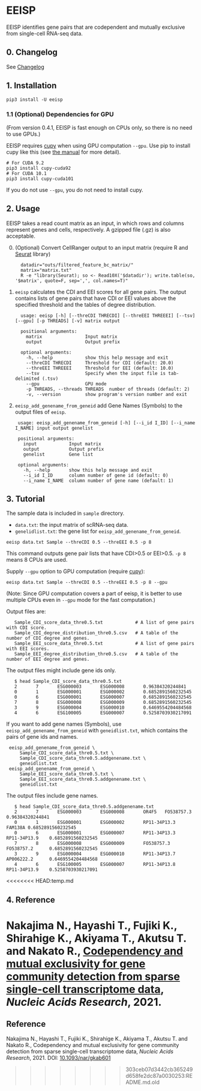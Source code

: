 # EEISP

EEISP identifies gene pairs that are codependent and mutually exclusive from single-cell RNA-seq data. 

## 0. Changelog

See [Changelog](https://github.com/rnakato/Churros/blob/master/ChangeLog.md)

## 1. Installation

    pip3 install -U eeisp

### 1.1 (Optional) Dependencies for GPU

(From version 0.4.1, EEISP is fast enough on CPUs only, so there is no need to use GPUs.)

EEISP requires [cupy](https://cupy.dev/) when using GPU computation `--gpu`. Use pip to install cupy like this (see [the manual](https://docs.cupy.dev/en/stable/install.html) for more detail).

    # For CUDA 9.2
    pip3 install cupy-cuda92
    # For CUDA 10.1
    pip3 install cupy-cuda101

If you do not use `--gpu`, you do not need to install cupy.

## 2. Usage

EEISP takes a read count matrix as an input, in which rows and columns represent genes and cells, respectively. A gzipped file (.gz) is also acceptable.

   0. (Optional) Convert CellRanger output to an input matrix (require R and [Seurat](https://satijalab.org/seurat/) library)
       ```
         datadir="outs/filtered_feature_bc_matrix/"
         matrix="matrix.txt"
         R -e "library(Seurat); so <- Read10X('$datadir'); write.table(so, '$matrix', quote=F, sep=',', col.names=T)"
       ```

   1.  `eeisp` calculates the CDI and EEI scores for all gene pairs. The output contains lists of gene pairs that have CDI or EEI values above the specified threshold and the tables of degree distribution.
       ```
         usage: eeisp [-h] [--threCDI THRECDI] [--threEEI THREEEI] [--tsv] [--gpu] [-p THREADS] [-v] matrix output

         positional arguments:
           matrix                Input matrix
           output                Output prefix

         optional arguments:
           -h, --help            show this help message and exit
           --threCDI THRECDI     Threshold for CDI (default: 20.0)
           --threEEI THREEEI     Threshold for EEI (default: 10.0)
           --tsv                 Specify when the input file is tab-delimited (.tsv)
           --gpu                 GPU mode
           -p THREADS, --threads THREADS  number of threads (default: 2)
           -v, --version         show program's version number and exit
       ```  
   2. `eeisp_add_genename_from_geneid` add Gene Names (Symbols) to the output files of `eeisp`.
        ```
         usage: eeisp_add_genename_from_geneid [-h] [--i_id I_ID] [--i_name I_NAME] input output genelist

         positional arguments:
           input            Input matrix
           output           Output prefix
           genelist         Gene list

         optional arguments:
           -h, --help       show this help message and exit
           --i_id I_ID      column number of gene id (default: 0)
           --i_name I_NAME  column number of gene name (default: 1)
       ```

## 3. Tutorial

The sample data is included in `sample` directory. 
   * `data.txt`: the input matrix of scRNA-seq data.
   * `genelidlist.txt`: the gene list for `eeisp_add_genename_from_geneid`.


    eeisp data.txt Sample --threCDI 0.5 --threEEI 0.5 -p 8
This command outputs gene pair lists that have CDI>0.5 or EEI>0.5. `-p 8` means 8 CPUs are used.

Supply `--gpu` option to GPU computation (require [cupy](https://www.preferred.jp/en/projects/cupy/)):

    eeisp data.txt Sample --threCDI 0.5 --threEEI 0.5 -p 8 --gpu
    
(Note: Since GPU computation covers a part of eeisp, it is better to use multiple CPUs even in `--gpu` mode for the fast computation.)

Output files are:
```
   Sample_CDI_score_data_thre0.5.txt            # A list of gene pairs with CDI score.  
   Sample_CDI_degree_distribution_thre0.5.csv   # A table of the number of CDI degree and genes.  
   Sample_EEI_score_data_thre0.5.txt            # A list of gene pairs with EEI scores.  
   Sample_EEI_degree_distribution_thre0.5.csv   # A table of the number of EEI degree and genes.
```
The output files might include gene ids only. 

```
   $ head Sample_CDI_score_data_thre0.5.txt
   2       7       ESG000003       ESG000008       0.96384320244841
   0       1       ESG000001       ESG000002       0.6852891560232545
   0       6       ESG000001       ESG000007       0.6852891560232545
   7       8       ESG000008       ESG000009       0.6852891560232545
   3       9       ESG000004       ESG000010       0.6469554204484568
   4       6       ESG100005       ESG000007       0.5258703930217091
```

If you want to add gene names (Symbols), use `eeisp_add_genename_from_geneid` with `geneidlist.txt`, which contains the pairs of gene ids and names.

```
 eeisp_add_genename_from_geneid \
     Sample_CDI_score_data_thre0.5.txt \
     Sample_CDI_score_data_thre0.5.addgenename.txt \
     geneidlist.txt
 eeisp_add_genename_from_geneid \
     Sample_EEI_score_data_thre0.5.txt \
     Sample_EEI_score_data_thre0.5.addgenename.txt \
     geneidlist.txt
```

The output files include gene names.

```
   $ head Sample_CDI_score_data_thre0.5.addgenename.txt
   2       7       ESG000003       ESG000008       OR4F5   FO538757.3      0.96384320244841
   0       1       ESG000001       ESG000002       RP11-34P13.3    FAM138A 0.6852891560232545
   0       6       ESG000001       ESG000007       RP11-34P13.3    RP11-34P13.9    0.6852891560232545
   7       8       ESG000008       ESG000009       FO538757.3      FO538757.2      0.6852891560232545
   3       9       ESG000004       ESG000010       RP11-34P13.7    AP006222.2      0.6469554204484568
   4       6       ESG100005       ESG000007       RP11-34P13.8    RP11-34P13.9    0.5258703930217091
```

<<<<<<<< HEAD:temp.md
## 4. Reference

Nakajima N., Hayashi T., Fujiki K., Shirahige K., Akiyama T., Akutsu T. and Nakato R., [Codependency and mutual exclusivity for gene community detection from sparse single-cell transcriptome data](https://academic.oup.com/nar/advance-article/doi/10.1093/nar/gkab601/6324613), *Nucleic Acids Research*, 2021.
========
## Reference
Nakajima N., Hayashi T., Fujiki K., Shirahige K., Akiyama T., Akutsu T. and Nakato R., Codependency and mutual exclusivity for gene community detection from sparse single-cell transcriptome data, *Nucleic Acids Research*, 2021. DOI: [10.1093/nar/gkab601](https://academic.oup.com/nar/article/49/18/e104/6324613)
>>>>>>>> 303ceb07d3442cb365249d658fe2dc87a0030253:README.md.old
